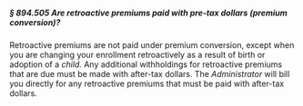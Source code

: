 ##### § 894.505 Are retroactive premiums paid with pre-tax dollars (premium conversion)? #####

Retroactive premiums are not paid under premium conversion, except when you are changing your enrollment retroactively as a result of birth or adoption of a *child.* Any additional withholdings for retroactive premiums that are due must be made with after-tax dollars. The *Administrator* will bill you directly for any retroactive premiums that must be paid with after-tax dollars.